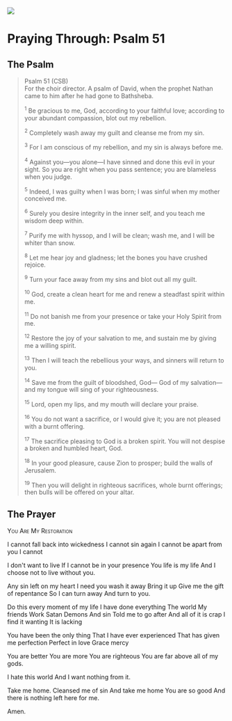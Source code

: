 <img class="intro-left" style="margin-top:10px" src="/images/art-paris-psalter.jpg">

# Praying Through: Psalm 51

<p style="clear:both;">

## The Psalm

>Psalm 51 (CSB)  
><sup></sup> For the choir director. A psalm of David, when the prophet Nathan came to him after he had gone to Bathsheba. 
>
><sup>1</sup> Be gracious to me, God, according to your faithful love; according to your abundant compassion, blot out my rebellion. 
>
><sup>2</sup> Completely wash away my guilt and cleanse me from my sin. 
>
><sup>3</sup> For I am conscious of my rebellion, and my sin is always before me. 
>
><sup>4</sup> Against you—you alone—I have sinned and done this evil in your sight. So you are right when you pass sentence; you are blameless when you judge. 
>
><sup>5</sup> Indeed, I was guilty when I was born; I was sinful when my mother conceived me. 
>
><sup>6</sup> Surely you desire integrity in the inner self, and you teach me wisdom deep within. 
>
><sup>7</sup> Purify me with hyssop, and I will be clean; wash me, and I will be whiter than snow. 
>
><sup>8</sup> Let me hear joy and gladness; let the bones you have crushed rejoice. 
>
><sup>9</sup> Turn your face away from my sins and blot out all my guilt. 
>
><sup>10</sup> God, create a clean heart for me and renew a steadfast spirit within me. 
>
><sup>11</sup> Do not banish me from your presence or take your Holy Spirit from me. 
>
><sup>12</sup> Restore the joy of your salvation to me, and sustain me by giving me a willing spirit. 
>
><sup>13</sup> Then I will teach the rebellious your ways, and sinners will return to you. 
>
><sup>14</sup> Save me from the guilt of bloodshed, God— God of my salvation— and my tongue will sing of your righteousness. 
>
><sup>15</sup> Lord, open my lips, and my mouth will declare your praise. 
>
><sup>16</sup> You do not want a sacrifice, or I would give it; you are not pleased with a burnt offering. 
>
><sup>17</sup> The sacrifice pleasing to God is a broken spirit. You will not despise a broken and humbled heart, God. 
>
><sup>18</sup> In your good pleasure, cause Zion to prosper; build the walls of Jerusalem. 
>
><sup>19</sup> Then you will delight in righteous sacrifices, whole burnt offerings; then bulls will be offered on your altar.

## The Prayer

<div style="font-variant: small-caps;">
You Are My Restoration
</div>


I cannot fall back into wickedness
  I cannot sin again
  I cannot be apart from you
  I cannot

I don't want to live
  If I cannot be in your presence
  You life is my life
  And I choose not to live without you.

Any sin left on my heart
  I need you wash it away
  Bring it up
  Give me the gift of repentance
  So I can turn away
  And turn to you.

Do this every moment of my life
  I have done everything
  The world
  My friends
  Work
  Satan
  Demons
  And sin
  Told me to go after
  And all of it is crap
  I find it wanting
  It is lacking

You have been the only thing
  That I have ever experienced
  That has given me perfection
  Perfect in love
  Grace
  mercy

You are better
  You are more
  You are righteous
  You are far above all of my gods.

I hate this world
  And I want nothing from it.

Take me home.
  Cleansed me of sin
  And take me home
  You are so good
  And there is nothing left here for me.

Amen.
